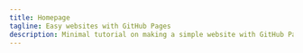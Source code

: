 ```yaml
---
title: Homepage
tagline: Easy websites with GitHub Pages
description: Minimal tutorial on making a simple website with GitHub Pages
---
```

